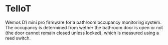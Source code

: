 # TelIoT

Wemos D1 mini pro firmware for a bathroom occupancy monitoring system.
The occupancy is determined from wether the bathroom door is open or not (the door cannot remain closed unless locked), which is measured using a reed switch.
